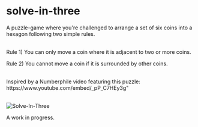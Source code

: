 # solve-in-three
A puzzle-game where you're challenged to arrange a set of six coins into a hexagon following two simple rules.
</br>
</br>
<p>Rule 1) You can only move a coin where it is adjacent to two or more coins.</p>
<p>Rule 2) You cannot move a coin if it is surrounded by other coins.</p>
</br>
Inspired by a Numberphile video featuring this puzzle: https://www.youtube.com/embed/_pP_C7HEy3g"
</br>
</br>

![Solve-In-Three](solve-in-three.gif)

A work in progress.
